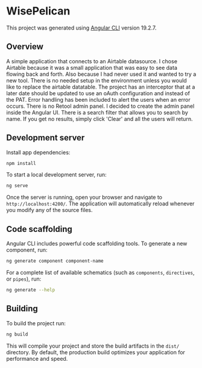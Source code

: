 # WisePelican

This project was generated using [Angular CLI](https://github.com/angular/angular-cli) version 19.2.7.


## Overview
A simple application that connects to an Airtable datasource. 
I chose Airtable because it was a small application that was easy to see data flowing back and forth. Also because I had never used it and wanted to try a new tool.
There is no needed setup in the environment unless you would like to replace the airtable datatable. 
The project has an interceptor that at a later date should be updated to use an oAuth configuration and instead of the PAT. 
Error handling has been included to alert the users when an error occurs. 
There is no Retool admin panel. I decided to create the admin panel inside the Angular UI. 
There is a search filter that allows you to search by name. If you get no results, simply click 'Clear' and all the users will return. 



## Development server
 Install app dependencies:
```bash
npm install
```
To start a local development server, run:


```bash
ng serve
```

Once the server is running, open your browser and navigate to `http://localhost:4200/`. The application will automatically reload whenever you modify any of the source files.

## Code scaffolding

Angular CLI includes powerful code scaffolding tools. To generate a new component, run:

```bash
ng generate component component-name
```

For a complete list of available schematics (such as `components`, `directives`, or `pipes`), run:

```bash
ng generate --help
```

## Building

To build the project run:

```bash
ng build
```

This will compile your project and store the build artifacts in the `dist/` directory. By default, the production build optimizes your application for performance and speed.
